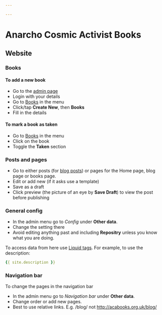 ```yaml
---

---
```

# Anarcho Cosmic Activist Books

## Website


### Books

#### To add a new book

* Go to the [admin page](http://acabooks.org.uk/admin)
* Login with your details
* Go to [Books](https://acabooks.org.uk/admin/#/sections/books-aa77876e-9a60-4af9-b824-d5c5696c258d/) in the menu
* Click/tap **Create New**, then **Books**
* Fill in the details

#### To mark a book as taken

* Go to [Books](https://acabooks.org.uk/admin/#/sections/books-aa77876e-9a60-4af9-b824-d5c5696c258d/) in the menu
* Click on the book
* Toggle the **Taken** section

### Posts and pages

* Go to either posts (for [blog posts](http://acabooks.org.uk/blog/)) or pages for the Home page, blog page or books page.
* Edit or add new (if it asks use a template)
* Save as a draft
* Click preview (the picture of an eye by **Save Draft**) to view the post before publishing

### General config

* In the admin menu go to *Config* under **Other data**.
* Change the setting there
* Avoid editing anything past and including **Repositry** unless you know what you are doing.

To access data from here use [Liquid tags](https://shopify.github.io/liquid/). For example, to use the description:

```yml
{{ site.description }}
```

### Navigation bar

To change the pages in the navigation bar

* In the admin menu go to *Navigation bar* under **Other data**.
* Change order or add new pages.
* Best to use relative links. E.g. /blog/ not http://acabooks.org.uk/blog/
